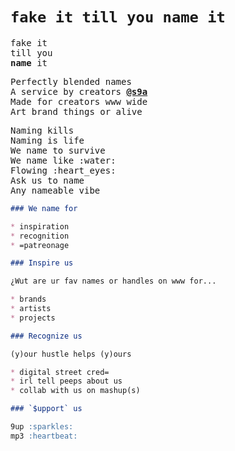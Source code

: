 # `fake it till you name it`

<pre>
fake it
till you
<b>name</b> it
</pre>

<pre>
Perfectly blended names
A service by creators <b><a href="https://github.com/orgs/s9a/people">@s9a</a></b>
Made for creators www wide
Art brand things or alive
</pre>

<pre>
Naming kills
Naming is life
We name to survive
We name like :water:
Flowing :heart_eyes:
Ask us to name
Any nameable vibe
</pre>

```md
### We name for

* inspiration
* recognition
* =patreonage
```

```md
### Inspire us

¿Wut are ur fav names or handles on www for...

* brands
* artists
* projects
```


```md
### Recognize us

(y)our hustle helps (y)ours

* digital street cred=
* irl tell peeps about us
* collab with us on mashup(s)
```

```md
### `$upport` us

9up :sparkles:
mp3 :heartbeat:
```

